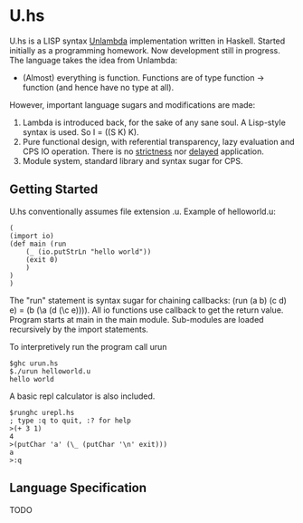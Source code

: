 U.hs
=============

U.hs is a LISP syntax [Unlambda](https://en.wikipedia.org/wiki/Unlambda) implementation written in Haskell. Started initially as a programming homework. Now development still in progress.
The language takes the idea from Unlambda:

* (Almost) everything is function. Functions are of type function -> function (and hence have no type at all).

However, important language sugars and modifications are made:


1. Lambda is introduced back, for the sake of any sane soul. A Lisp-style syntax is used. So I = ((S K) K).
2. Pure functional design, with referential transparency, lazy evaluation and CPS IO operation. There is no [strictness](https://wiki.haskell.org/Performance/Strictness) nor [delayed](http://www.madore.org/~david/programs/unlambda/#delay) application.
3. Module system, standard library and syntax sugar for CPS.

Getting Started
----------------

U.hs conventionally assumes file extension .u. Example of helloworld.u:
```
(
(import io)
(def main (run
	(_ (io.putStrLn "hello world"))
	(exit 0)
	)
)
)
```
The "run" statement is syntax sugar for chaining callbacks: (run (a b) (c d) e) = (b (\\a (d (\\c e)))). All io functions use callback to get the return value. Program starts at main in the main module. Sub-modules are loaded recursively by the import statements.

To interpretively run the program call urun
```
$ghc urun.hs
$./urun helloworld.u
hello world
```

A basic repl calculator is also included.
```
$runghc urepl.hs
; type :q to quit, :? for help
>(+ 3 1)
4
>(putChar 'a' (\_ (putChar '\n' exit)))
a
>:q
```

Language Specification
----------------

TODO